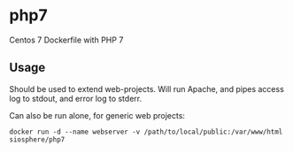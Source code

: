 # php7
Centos 7 Dockerfile with PHP 7

## Usage
Should be used to extend web-projects. Will run Apache, and pipes access log to stdout, and error log to stderr.

Can also be run alone, for generic web projects:
```
docker run -d --name webserver -v /path/to/local/public:/var/www/html siosphere/php7
```